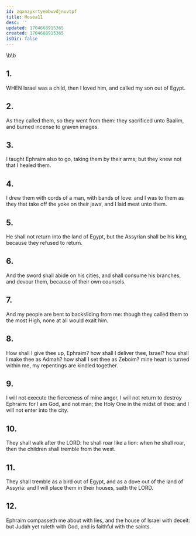 ```yaml
---
id: zqxnzyxrtyembwvdjnuvtpf
title: Hosea11
desc: ''
updated: 1704668915365
created: 1704668915365
isDir: false
---
```

\b\b
## 1.
WHEN Israel was a child, then I loved him, and called my son out of Egypt.
## 2.
As they called them, so they went from them: they sacrificed unto Baalim, and burned incense to graven images.
## 3.
I taught Ephraim also to go, taking them by their arms; but they knew not that I healed them.
## 4.
I drew them with cords of a man, with bands of love: and I was to them as they that take off the yoke on their jaws, and I laid meat unto them.
## 5.
He shall not return into the land of Egypt, but the Assyrian shall be his king, because they refused to return.
## 6.
And the sword shall abide on his cities, and shall consume his branches, and devour them, because of their own counsels.
## 7.
And my people are bent to backsliding from me: though they called them to the most High, none at all would exalt him.
## 8.
How shall I give thee up, Ephraim?  how shall I deliver thee, Israel?  how shall I make thee as Admah?  how shall I set thee as Zeboim?  mine heart is turned within me, my repentings are kindled together.
## 9.
I will not execute the fierceness of mine anger, I will not return to destroy Ephraim: for I am God, and not man; the Holy One in the midst of thee: and I will not enter into the city.
## 10.
They shall walk after the LORD: he shall roar like a lion: when he shall roar, then the children shall tremble from the west.
## 11.
They shall tremble as a bird out of Egypt, and as a dove out of the land of Assyria: and I will place them in their houses, saith the LORD.
## 12.
Ephraim compasseth me about with lies, and the house of Israel with deceit: but Judah yet ruleth with God, and is faithful with the saints.
